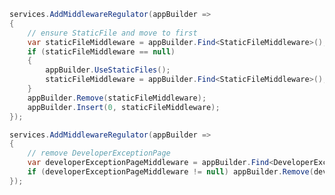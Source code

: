 ﻿```csharp
services.AddMiddlewareRegulator(appBuilder =>
{
    // ensure StaticFile and move to first
    var staticFileMiddleware = appBuilder.Find<StaticFileMiddleware>();
    if (staticFileMiddleware == null) 
    {
        appBuilder.UseStaticFiles();
        staticFileMiddleware = appBuilder.Find<StaticFileMiddleware>();
    }
    appBuilder.Remove(staticFileMiddleware);
    appBuilder.Insert(0, staticFileMiddleware);
});

services.AddMiddlewareRegulator(appBuilder =>
{
    // remove DeveloperExceptionPage
    var developerExceptionPageMiddleware = appBuilder.Find<DeveloperExceptionPageMiddleware>();
    if (developerExceptionPageMiddleware != null) appBuilder.Remove(developerExceptionPageMiddleware);
});
```